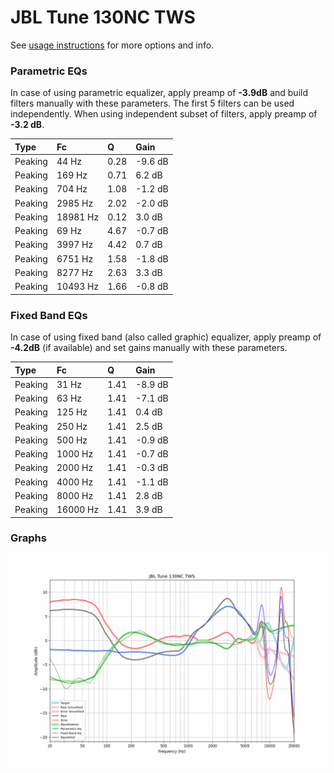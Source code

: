 # JBL Tune 130NC TWS
See [usage instructions](https://github.com/jaakkopasanen/AutoEq#usage) for more options and info.

### Parametric EQs
In case of using parametric equalizer, apply preamp of **-3.9dB** and build filters manually
with these parameters. The first 5 filters can be used independently.
When using independent subset of filters, apply preamp of **-3.2 dB**.

| Type    | Fc       |    Q | Gain    |
|:--------|:---------|:-----|:--------|
| Peaking | 44 Hz    | 0.28 | -9.6 dB |
| Peaking | 169 Hz   | 0.71 | 6.2 dB  |
| Peaking | 704 Hz   | 1.08 | -1.2 dB |
| Peaking | 2985 Hz  | 2.02 | -2.0 dB |
| Peaking | 18981 Hz | 0.12 | 3.0 dB  |
| Peaking | 69 Hz    | 4.67 | -0.7 dB |
| Peaking | 3997 Hz  | 4.42 | 0.7 dB  |
| Peaking | 6751 Hz  | 1.58 | -1.8 dB |
| Peaking | 8277 Hz  | 2.63 | 3.3 dB  |
| Peaking | 10493 Hz | 1.66 | -0.8 dB |

### Fixed Band EQs
In case of using fixed band (also called graphic) equalizer, apply preamp of **-4.2dB**
(if available) and set gains manually with these parameters.

| Type    | Fc       |    Q | Gain    |
|:--------|:---------|:-----|:--------|
| Peaking | 31 Hz    | 1.41 | -8.9 dB |
| Peaking | 63 Hz    | 1.41 | -7.1 dB |
| Peaking | 125 Hz   | 1.41 | 0.4 dB  |
| Peaking | 250 Hz   | 1.41 | 2.5 dB  |
| Peaking | 500 Hz   | 1.41 | -0.9 dB |
| Peaking | 1000 Hz  | 1.41 | -0.7 dB |
| Peaking | 2000 Hz  | 1.41 | -0.3 dB |
| Peaking | 4000 Hz  | 1.41 | -1.1 dB |
| Peaking | 8000 Hz  | 1.41 | 2.8 dB  |
| Peaking | 16000 Hz | 1.41 | 3.9 dB  |

### Graphs
![](./JBL%20Tune%20130NC%20TWS.png)